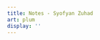 ```yaml
---
title: Notes - Syofyan Zuhad
art: plum
display: ''
---
```


<SubNav />

<ListPosts only-date type="note" />
